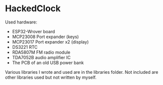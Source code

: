 # HackedClock

Used hardware:

- ESP32-Wrover board
- MCP23008 Port expander (keys)
- MCP23017 Port expander x2 (display)
- DS3221 RTC
- RDA5807M FM radio module
- TDA7052B audio amplifier IC
- The PCB of an old USB power bank

Various libraries I wrote and used are in the libraries folder.
Not included are other libraries used but not written by myself.
